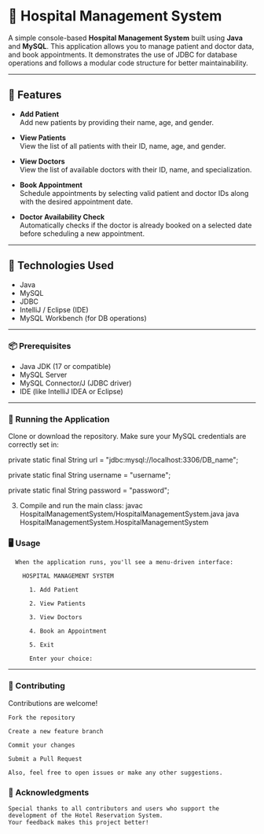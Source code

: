 # 🏥 Hospital Management System

A simple console-based **Hospital Management System** built using **Java** and **MySQL**. This application allows you to manage patient and doctor data, and book appointments. It demonstrates the use of JDBC for database operations and follows a modular code structure for better maintainability.

---

## 🚀 Features

- **Add Patient**  
  Add new patients by providing their name, age, and gender.

- **View Patients**  
  View the list of all patients with their ID, name, age, and gender.

- **View Doctors**  
  View the list of available doctors with their ID, name, and specialization.

- **Book Appointment**  
  Schedule appointments by selecting valid patient and doctor IDs along with the desired appointment date.

- **Doctor Availability Check**  
  Automatically checks if the doctor is already booked on a selected date before scheduling a new appointment.

---

## 🧱 Technologies Used

- Java
- MySQL
- JDBC
- IntelliJ / Eclipse (IDE)
- MySQL Workbench (for DB operations)

---


### 📦 Prerequisites

- Java JDK (17 or compatible)
- MySQL Server
- MySQL Connector/J (JDBC driver)
- IDE (like IntelliJ IDEA or Eclipse)

---

### 🧪 Running the Application

  Clone or download the repository.
  Make sure your MySQL credentials are correctly set in:
  
  private static final String url = "jdbc:mysql://localhost:3306/DB_name";
  
  private static final String username = "username";
  
  private static final String password = "password";

3. Compile and run the main class:
     javac HospitalManagementSystem/HospitalManagementSystem.java
     java HospitalManagementSystem.HospitalManagementSystem

### 🖥️ Usage
      When the application runs, you'll see a menu-driven interface:
      
        HOSPITAL MANAGEMENT SYSTEM
        
          1. Add Patient
          
          2. View Patients
          
          3. View Doctors
          
          4. Book an Appointment
          
          5. Exit
          
          Enter your choice:


---
### 🤝 Contributing
  Contributions are welcome!

    Fork the repository
    
    Create a new feature branch
    
    Commit your changes
    
    Submit a Pull Request
    
    Also, feel free to open issues or make any other suggestions.

### 🙏 Acknowledgments
    Special thanks to all contributors and users who support the development of the Hotel Reservation System.
    Your feedback makes this project better!
    



